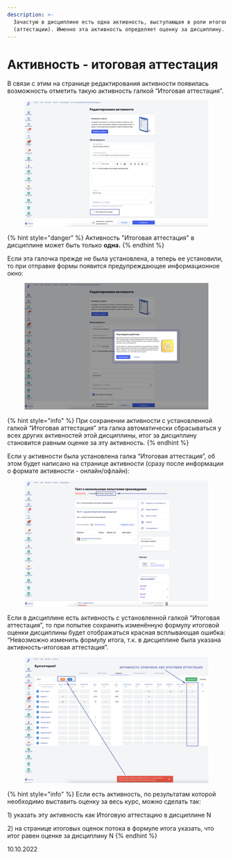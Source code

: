 ```yaml
---
description: >-
  Зачастую в дисциплине есть одна активность, выступающая в роли итоговой работы
  (аттестации). Именно эта активность определяет оценку за дисциплину.
---
```


# Активность - итоговая аттестация

В связи с этим на странице редактирования активности появилась возможность отметить такую активность галкой “Итоговая аттестация”.

<figure><img src="../../.gitbook/assets/image (365).png" alt=""><figcaption></figcaption></figure>

{% hint style="danger" %}
Активность "Итоговая аттестация" в дисциплине может быть только **одна.**&#x20;
{% endhint %}

Если эта галочка прежде не была установлена, а теперь ее установили, то при отправке формы появится предупреждающее информационное окно:

<figure><img src="../../.gitbook/assets/image (243).png" alt=""><figcaption></figcaption></figure>

{% hint style="info" %}
При сохранении активности с установленной галкой “Итоговая аттестация” эта галка автоматически сбрасываться у всех других активностей этой дисциплины, итог за дисциплину становится равным оценке за эту активность.
{% endhint %}

Если у активности была установлена галка “Итоговая аттестация”, об этом будет написано на странице активности (сразу после информации о формате активности - онлайн/офлайн):

<figure><img src="../../.gitbook/assets/image (737).png" alt=""><figcaption></figcaption></figure>

Если в дисциплине есть активность с установленной галкой “Итоговая аттестация”, то при попытке сохранить изменённую формулу итоговой оценки дисциплины будет отображаться красная всплывающая ошибка: “Невозможно изменить формулу итога, т.к. в дисциплине была указана активность-итоговая аттестация”.

<figure><img src="../../.gitbook/assets/image (468).png" alt=""><figcaption></figcaption></figure>

{% hint style="info" %}
Если есть активность, по результатам которой необходимо выставить оценку за весь курс, можно сделать так:&#x20;

1\) указать эту активность как Итоговую аттестацию в дисциплине N

2\) на странице итоговых оценок потока в формуле итога указать, что итог равен оценке за дисциплину N
{% endhint %}

10.10.2022
